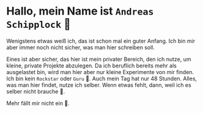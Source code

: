 # Hallo, mein Name ist `Andreas Schipplock` 🤖

Wenigstens etwas weiß ich, das ist schon mal ein guter Anfang.
Ich bin mir aber immer noch nicht sicher, was man hier schreiben soll.

Eines ist aber sicher, das hier ist mein privater Bereich, den ich nutze, um kleine, private Projekte abzulegen.
Da ich beruflich bereits mehr als ausgelastet bin, wird man hier aber nur kleine Experimente von mir finden.
Ich bin kein `Rockstar` oder `Guru` 👀. Auch mein Tag hat nur 48 Stunden.
Alles, was man hier findet, nutze ich selber. Wenn etwas fehlt, dann, weil ich es selber nicht brauche 😬.

Mehr fällt mir nicht ein 🤥.
